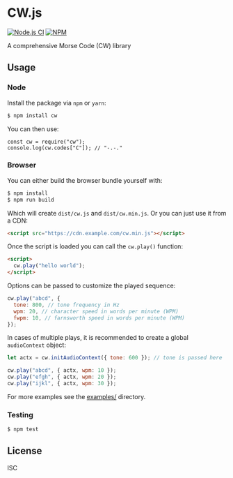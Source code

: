# CW.js

[![Node.js CI](https://github.com/mastercw/cw.js/workflows/Node.js%20CI/badge.svg)](https://github.com/mastercw/cw.js/actions)
[![NPM](https://img.shields.io/npm/v/cw)](https://www.npmjs.com/package/cw)

A comprehensive Morse Code (CW) library

## Usage

### Node

Install the package via `npm` or `yarn`:

```bash
$ npm install cw
```

You can then use:

```node
const cw = require("cw");
console.log(cw.codes["C"]); // "-.-."
```

### Browser

You can either build the browser bundle yourself with:

```bash
$ npm install
$ npm run build
```

Which will create `dist/cw.js` and `dist/cw.min.js`. Or you can just use it from a CDN:

```html
<script src="https://cdn.example.com/cw.min.js"></script>
```

Once the script is loaded you can call the `cw.play()` function:

```html
<script>
  cw.play("hello world");
</script>
```

Options can be passed to customize the played sequence:

```js
cw.play("abcd", {
  tone: 800, // tone frequency in Hz
  wpm: 20, // character speed in words per minute (WPM)
  fwpm: 10, // farnsworth speed in words per minute (WPM)
});
```

In cases of multiple plays, it is recommended to create a global `audioContext` object:

```js
let actx = cw.initAudioContext({ tone: 600 }); // tone is passed here

cw.play("abcd", { actx, wpm: 10 });
cw.play("efgh", { actx, wpm: 20 });
cw.play("ijkl", { actx, wpm: 30 });
```

For more examples see the [examples/](examples/) directory.

### Testing

```bash
$ npm test
```

## License

ISC
